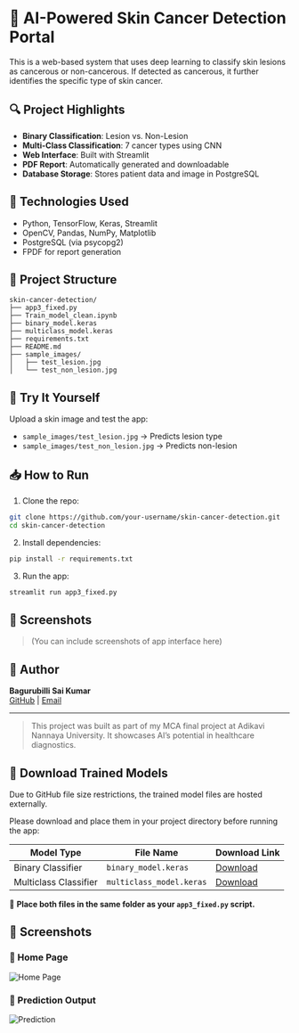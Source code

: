 
# 🧠 AI-Powered Skin Cancer Detection Portal

This is a web-based system that uses deep learning to classify skin lesions as cancerous or non-cancerous. If detected as cancerous, it further identifies the specific type of skin cancer.

## 🔍 Project Highlights

- **Binary Classification**: Lesion vs. Non-Lesion
- **Multi-Class Classification**: 7 cancer types using CNN
- **Web Interface**: Built with Streamlit
- **PDF Report**: Automatically generated and downloadable
- **Database Storage**: Stores patient data and image in PostgreSQL

## 🚀 Technologies Used

- Python, TensorFlow, Keras, Streamlit
- OpenCV, Pandas, NumPy, Matplotlib
- PostgreSQL (via psycopg2)
- FPDF for report generation

## 📁 Project Structure

```
skin-cancer-detection/
├── app3_fixed.py
├── Train_model_clean.ipynb
├── binary_model.keras
├── multiclass_model.keras
├── requirements.txt
├── README.md
├── sample_images/
│   ├── test_lesion.jpg
│   └── test_non_lesion.jpg
```

## 🧪 Try It Yourself

Upload a skin image and test the app:

- `sample_images/test_lesion.jpg` → Predicts lesion type
- `sample_images/test_non_lesion.jpg` → Predicts non-lesion

## 📥 How to Run

1. Clone the repo:
```bash
git clone https://github.com/your-username/skin-cancer-detection.git
cd skin-cancer-detection
```

2. Install dependencies:
```bash
pip install -r requirements.txt
```

3. Run the app:
```bash
streamlit run app3_fixed.py
```

## 📸 Screenshots

> (You can include screenshots of app interface here)

## 👤 Author

**Bagurubilli Sai Kumar**  
[GitHub](https://github.com/MrSaikumar872) | [Email](mailto:bsaikumar872@gmail.com)

---

> This project was built as part of my MCA final project at Adikavi Nannaya University. It showcases AI’s potential in healthcare diagnostics.

## 🔗 Download Trained Models

Due to GitHub file size restrictions, the trained model files are hosted externally.

Please download and place them in your project directory before running the app:

| Model Type           | File Name                | Download Link |
|----------------------|--------------------------|----------------|
| Binary Classifier    | `binary_model.keras`     | [Download](https://drive.google.com/file/d/1DLnIjp00gPI0d3efXIQgj_bPbw63fpQB/view?usp=drive_link) |
| Multiclass Classifier| `multiclass_model.keras` | [Download](https://drive.google.com/file/d/1OxQAga4VMHo1cTMb9NMVTam9HyLxjJZH/view?usp=drive_link) |

📁 **Place both files in the same folder as your `app3_fixed.py` script.**

## 📸 Screenshots

### 🔹 Home Page
![Home Page](sample_images/)

### 🔹 Prediction Output
![Prediction](sample_images/)


